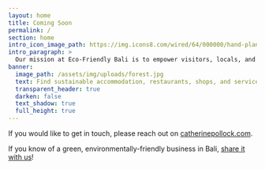 ```yaml
---
layout: home
title: Coming Soon
permalink: /
section: home
intro_icon_image_path: https://img.icons8.com/wired/64/000000/hand-planting.png
intro_paragraph: >
  Our mission at Eco-Friendly Bali is to empower visitors, locals, and expats to make environmentally-sustainable, earth-friendly choices while on the beautiful island of Bali. This site's seedlings are still being planted, so please check back soon!
banner:
  image_path: /assets/img/uploads/forest.jpg
  text: Find sustainable accommodation, restaurants, shops, and services in Bali.
  transparent_header: true
  darken: false
  text_shadow: true
  full_height: true
---
```

If you would like to get in touch, please reach out on [catherinepollock.com](https://catherinepollock.com/#contact).

If you know of a green, environmentally-friendly business in Bali, [share it with us](https://catherinepollock.com/#contact)!
